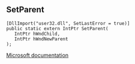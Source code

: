 ## SetParent

```
[DllImport("user32.dll", SetLastError = true)]
public static extern IntPtr SetParent(
   IntPtr hWndChild,
   IntPtr hWndNewParent
);
```

[Microsoft documentation](https://docs.microsoft.com/en-us/windows/win32/api/winuser/nf-winuser-setparent)
